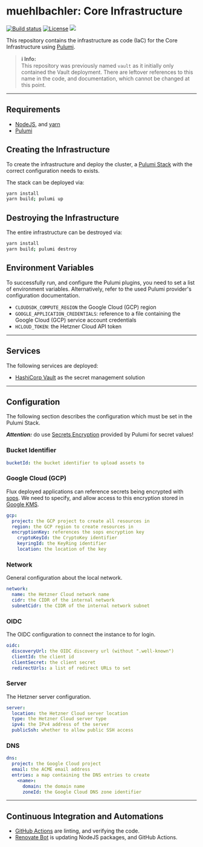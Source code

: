 # muehlbachler: Core Infrastructure

[![Build status](https://img.shields.io/github/actions/workflow/status/muhlba91/muehlbachler-core-infrastructure/pipeline.yml?style=for-the-badge)](https://github.com/muhlba91/muehlbachler-core-infrastructure/actions/workflows/pipeline.yml)
[![License](https://img.shields.io/github/license/muhlba91/muehlbachler-core-infrastructure?style=for-the-badge)](LICENSE.md)
[![](https://api.scorecard.dev/projects/github.com/muhlba91/muehlbachler-core-infrastructure/badge?style=for-the-badge)](https://scorecard.dev/viewer/?uri=github.com/muhlba91/muehlbachler-core-infrastructure)

This repository contains the infrastructure as code (IaC) for the Core Infrastructure using [Pulumi](http://pulumi.com).

> **ℹ️ Info:**  
> This repository was previously named `vault` as it initially only contained the Vault deployment.
> There are leftover references to this name in the code, and documentation, which cannot be changed at this point.

---

## Requirements

- [NodeJS](https://nodejs.org/en), and [yarn](https://yarnpkg.com)
- [Pulumi](https://www.pulumi.com/docs/install/)

## Creating the Infrastructure

To create the infrastructure and deploy the cluster, a [Pulumi Stack](https://www.pulumi.com/docs/concepts/stack/) with the correct configuration needs to exists.

The stack can be deployed via:

```bash
yarn install
yarn build; pulumi up
```

## Destroying the Infrastructure

The entire infrastructure can be destroyed via:

```bash
yarn install
yarn build; pulumi destroy
```

## Environment Variables

To successfully run, and configure the Pulumi plugins, you need to set a list of environment variables. Alternatively, refer to the used Pulumi provider's configuration documentation.

- `CLOUDSDK_COMPUTE_REGION` the Google Cloud (GCP) region
- `GOOGLE_APPLICATION_CREDENTIALS`: reference to a file containing the Google Cloud (GCP) service account credentials
- `HCLOUD_TOKEN`: the Hetzner Cloud API token

---

## Services

The following services are deployed:

- [HashiCorp Vault](https://www.vaultproject.io) as the secret management solution

---

## Configuration

The following section describes the configuration which must be set in the Pulumi Stack.

***Attention:*** do use [Secrets Encryption](https://www.pulumi.com/docs/concepts/secrets/#:~:text=Pulumi%20never%20sends%20authentication%20secrets,“secrets”%20for%20extra%20protection.) provided by Pulumi for secret values!

### Bucket Identifier

```yaml
bucketId: the bucket identifier to upload assets to
```

### Google Cloud (GCP)

Flux deployed applications can reference secrets being encrypted with [sops](https://github.com/mozilla/sops).
We need to specify, and allow access to this encryption stored in [Google KMS](https://cloud.google.com/security-key-management).

```yaml
gcp:
  project: the GCP project to create all resources in
  region: the GCP region to create resources in
  encryptionKey: references the sops encryption key
    cryptoKeyId: the CryptoKey identifier
    keyringId: the KeyRing identifier
    location: the location of the key
```

### Network

General configuration about the local network.

```yaml
network:
  name: the Hetzner Cloud network name
  cidr: the CIDR of the internal network
  subnetCidr: the CIDR of the internal network subnet
```

### OIDC

The OIDC configuration to connect the instance to for login.

```yaml
oidc:
  discoveryUrl: the OIDC discovery url (without ".well-known")
  clientId: the client id
  clientSecret: the client secret
  redirectUrls: a list of redirect URLs to set
```

### Server

The Hetzner server configuration.

```yaml
server:
  location: the Hetzner Cloud server location
  type: the Hetzner Cloud server type
  ipv4: the IPv4 address of the server
  publicSsh: whether to allow public SSH access
```

### DNS

```yaml
dns:
  project: the Google Cloud project
  email: the ACME email address
  entries: a map containing the DNS entries to create
    <name>:
      domain: the domain name
      zoneId: the Google Cloud DNS zone identifier
```

---

## Continuous Integration and Automations

- [GitHub Actions](https://docs.github.com/en/actions) are linting, and verifying the code.
- [Renovate Bot](https://github.com/renovatebot/renovate) is updating NodeJS packages, and GitHub Actions.
